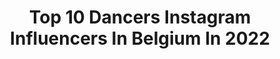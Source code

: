---
title: Top 10 Dancers Instagram Influencers In Belgium In 2022
description: >-
  Find top dancers Instagram influencers in Belgium in 2022. Most popular hashtags: #dance #dancer #love #model.
platform: Instagram
hits: 41
text_top: See the best Instagram profiles on inBeat.
text_bottom: Our database aggregates 41 Instagram influencers like this in Belgium for you to pitch.
profiles:
  - username: "steffi_mercie"
    fullname: >-
      Steffi Mercie
    bio: >-
      🤍 dancer & actress 🧸 positive vibes overloaded ✨Contact: Steffi.mercie@gmail.com ✌🏽In love @gerben.tuerlinckx 🌜#Nevergiveup #Steffifam
    location: "Belgium"
    followers: 181558
    engagement: 1171
    commentsToLikes: 0.016272
    id: ck8wfb84sfgja0j78qtavljkc
    verified: false
    hashtags: "#yakult85jaar, #jbcfamily, #excited, #steffimerciexjbc"
  - username: "kiaramintiens"
    fullname: >-
      🤍Kiara Mintiens🤍
    bio: >-
      ♥ 22 y/o ♥ Belgium based 📍 ♥ Dancer/Fashion/Beauty/Mode.. 💕 ♥ Contact: kiara-10s@hotmail.be 📩 ♥ Julie in #LikeMe 💄 @likemeketnet ⬇️Vergeet de tijd⬇️
    location: "Belgium"
    followers: 11593
    engagement: 1257
    commentsToLikes: 0.055576
    id: ckf5oln1s2s0t0j239p90yhzk
    verified: false
    hashtags: "#reels, #zalandostyle, #happy, #pink"
  - username: "kvrismvtic"
    fullname: >-
      Michée - Child Konzi 🦑
    bio: >-
      LA MICHANCE X NDUANA🤞🏾 🙏🏾2Chronicles7:14💛 👣🇨🇩🇵🇹🇱🇧📍BE🇧🇪 🕺🏾Dancer🧠 Model 🖖🏾@AfroHouseBelgium ✊🏾@TheRevolutionaryBelgium 🤙🏾@DrickxKonzi👑 🙅🏾‍♂️Law Student
    location: "Belgium"
    followers: 16096
    engagement: 573
    commentsToLikes: 0.082729
    id: ck5qcjg9aqvph0i11wwreufni
    verified: false
    hashtags: "#243, #streetwear, #photography, #20"
  - username: "victoria_krs_"
    fullname: >-
      Vic
    bio: >-
      ▪️model / dancer ▪️ @therevolutionarybelgium ▪️tik tok : victoria_krs_ ▪️private account : @vicx.pv
    location: "Belgium"
    followers: 2786
    engagement: 2975
    commentsToLikes: 0.062255
    id: ck5qcjatfquvu0i11ebcvcpf8
    verified: false
    hashtags: "#connection, #throwback, #workshop, #therevolutionary"
  - username: "laurentrnbk"
    fullname: >-
      Laurent R.N.B.K
    bio: >-
      Dancer-choregrapher-videomaker 💣 @_d.t.s_ 💥 @k_dts_ 🎩 @the.league.of.gentlemen 👑 @nikkadance 👶 @marsdancestudios
    location: "Belgium"
    followers: 2775
    engagement: 1658
    commentsToLikes: 0.059014
    id: ck55lw0um2ksf0i11dih884mz
    verified: false
    hashtags: "#choreographer, #dancer, #vibes, #love"
  - username: "auroredinauxdeedee"
    fullname: >-
      DEEDEE | Aurore Dinaux
    bio: >-
      Dancer • Choreographer • Fashion Designer Collective | THE REVOLUTIONARY 📍 🇧🇪 🇬🇧 📚 Booking: aurore.dinaux@gmail.com
    location: "Belgium"
    followers: 3687
    engagement: 755
    commentsToLikes: 0.138405
    id: ck6u3cfw9x04n0j71be6x15ei
    verified: false
    hashtags: "#covid19, #creators, #undizfamily, #nothingtohide"
  - username: "elyalufwa"
    fullname: >-
      E L Y A
    bio: >-
      dancer⁣/choreographer⁣ brussels⁣ 📍 los angeles for any inquiries/professional tings, EMAIL ME! plz
    location: "Belgium"
    followers: 20496
    engagement: 687
    commentsToLikes: 0.018535
    id: ck15tn78giwzr0i19b50qweo2
    verified: false
    hashtags: "#postanddelete, #icemeout, #ad, #savageremixchallenge"
  - username: "anae2mad"
    fullname: >-
      𝔸ℕ𝔸𝔼 ✨
    bio: >-
      • Dancer/Debutant actress • 📍Belgium 🇺🇲the ellen show 2019🇺🇲 Compte surveillé par 1 adulte ‼️ Contact pro : molinarikarine@gmail.com ⬇️ YouTube ⬇️
    location: "Belgium"
    followers: 482716
    engagement: 248
    commentsToLikes: 0.013379
    id: ck55lvv4k2kec0i11zcm8477v
    verified: false
    hashtags: "#footlockerchallenge, #nike, #dance, #nikejuniors"
  - username: "maxdbk20"
    fullname: >-
      Max Dbk
    bio: >-
      🌍 Belgium, Brussels ◾Dancer/Choreographer/Teacher ◾Co-founder of : 🔻@therevolutionarybelgium 🔻@summervibesdc 🔻@mixing_vibes ◾Showreel Video :
    location: "Belgium"
    followers: 4166
    engagement: 1478
    commentsToLikes: 0.045307
    id: ck55pna9eaxok0i11k0nstci2
    verified: false
    hashtags: "#dance, #videodance, #lockdown, #mixed"
  - username: "maxlukaina"
    fullname: >-
      Maximus
    bio: >-
      Lukaina | The Movement Theory 🇧🇪 Dancer | Model 👻 Maxlukaina 📧 Maxlukaina@gmail.com
    location: "Belgium"
    followers: 2740
    engagement: 2086
    commentsToLikes: 0.057775
    id: ck5cj3mkxtwt10i11u9liu2oy
    verified: false
    hashtags: "#lukaina, #belgium, #video, #art"
---